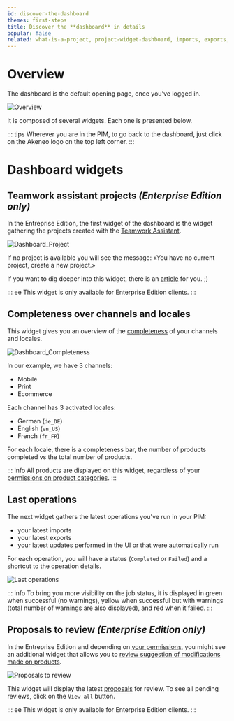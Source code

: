 ```yaml
---
id: discover-the-dashboard
themes: first-steps
title: Discover the **dashboard** in details
popular: false
related: what-is-a-project, project-widget-dashboard, imports, exports, review-products-proposals, access-rights-on-products
---
```


# Overview
The dashboard is the default opening page, once you've logged in.

![Overview](../img/Dashboard.png)

It is composed of several widgets. Each one is presented below.

::: tips
Wherever you are in the PIM, to go back to the dashboard, just click on the Akeneo logo on the top left corner.
:::

# Dashboard widgets

## Teamwork assistant projects _(Enterprise Edition only)_

In the Entreprise Edition, the first widget of the dashboard is the widget gathering the projects created with the [Teamwork Assistant](/articles/what-is-a-project.html).

![Dashboard_Project](../img/Dashboard_Project.png)

If no project is available you will see the message: «You have no current project, create a new project.»

If you want to dig deeper into this widget, there is an [article](/articles/project-widget-dashboard.html) for you. ;)

::: ee
This widget is only available for Enterprise Edition clients.
:::

## Completeness over channels and locales

This widget gives you an overview of the [completeness](/articles/what-is-the-completeness.html) of your channels and locales.

![Dashboard_Completeness](../img/Dashboard_Completeness.png)

In our example, we have 3 channels:
- Mobile
- Print
- Ecommerce

Each channel has 3 activated locales:
- German (`de_DE`)
- English (`en_US`)
- French (`fr_FR`)

For each locale, there is a completeness bar, the number of products completed vs the total number of products.

::: info
All products are displayed on this widget, regardless of your [permissions on product categories](/articles/access-rights-on-products.html#rights-depending-on-the-categories).
:::


## Last operations

The next widget gathers the latest operations you've run in your PIM:
- your latest imports
- your latest exports
- your latest updates performed in the UI or that were automatically run

For each operation, you will have a status (`Completed` or `Failed`) and a shortcut to the operation details.

![Last operations](../img/Dashboard_Process.png)

::: info
To bring you more visibility on the job status, it is displayed in green when successful (no warnings), yellow when successful but with warnings (total number of warnings are also displayed), and red when it failed.
:::


## Proposals to review _(Enterprise Edition only)_

In the Entreprise Edition and depending on [your permissions](/articles/access-rights-on-products.html), you might see an additional widget that allows you to [review suggestion of modifications made on products](/articles/review-products-proposals.html).

![Proposals to review](../img/Activity_Proposals.png)

This widget will display the latest [proposals](/articles/proposals-workflow.html) for review. To see all pending reviews, click on the `View all` button.

::: ee
This widget is only available for Enterprise Edition clients.
:::
